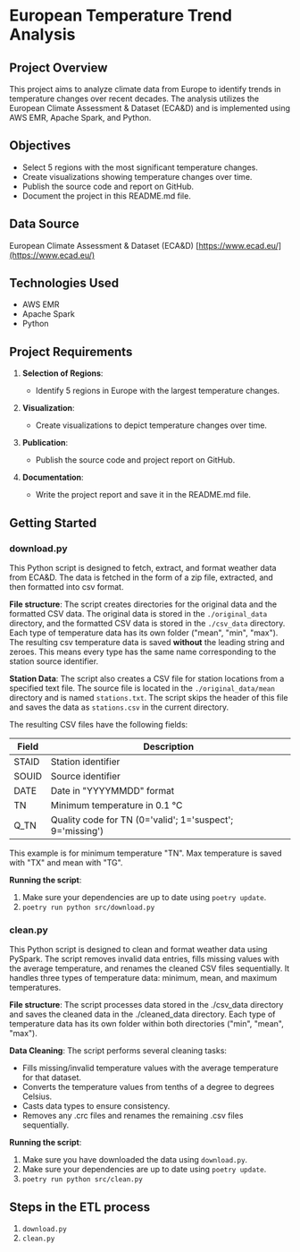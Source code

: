 # European Temperature Trend Analysis

## Project Overview

This project aims to analyze climate data from Europe to identify trends in temperature changes over recent decades. The analysis utilizes the European Climate Assessment & Dataset (ECA&D) and is implemented using AWS EMR, Apache Spark, and Python.

## Objectives

- Select 5 regions with the most significant temperature changes.
- Create visualizations showing temperature changes over time.
- Publish the source code and report on GitHub.
- Document the project in this README.md file.

## Data Source

European Climate Assessment & Dataset (ECA&D)
[https://www.ecad.eu/](https://www.ecad.eu/)

## Technologies Used

- AWS EMR
- Apache Spark
- Python

## Project Requirements

1. **Selection of Regions**:
   - Identify 5 regions in Europe with the largest temperature changes.

2. **Visualization**:
   - Create visualizations to depict temperature changes over time.

3. **Publication**:
   - Publish the source code and project report on GitHub.

4. **Documentation**:
   - Write the project report and save it in the README.md file.

## Getting Started

### download.py

This Python script is designed to fetch, extract, and format weather data from ECA&D.
The data is fetched in the form of a zip file, extracted, and then formatted into csv format.

**File structure**: The script creates directories for the original data and the formatted CSV data.
The original data is stored in the `./original_data` directory, and the formatted CSV data is stored in the `./csv_data` directory.
Each type of temperature data has its own folder ("mean", "min", "max"). 
The resulting csv temperature data is saved **without** the leading string and zeroes.
This means every type has the same name corresponding to the station source identifier.

**Station Data**: The script also creates a CSV file for station locations from a specified text file.
The source file is located in the `./original_data/mean` directory and is named `stations.txt`.
The script skips the header of this file and saves the data as `stations.csv` in the current directory.

The resulting CSV files have the following fields:

| Field | Description                                               |
| ----- | --------------------------------------------------------- |
| STAID | Station identifier                                        |
| SOUID | Source identifier                                         |
| DATE  | Date in "YYYYMMDD" format                                 |
| TN    | Minimum temperature in 0.1 °C                             |
| Q_TN  | Quality code for TN (0='valid'; 1='suspect'; 9='missing') |

This example is for minimum temperature "TN". Max temperature is saved with "TX" and mean with "TG".

**Running the script**:

1. Make sure your dependencies are up to date using `poetry update`.
2. `poetry run python src/download.py`

### clean.py

This Python script is designed to clean and format weather data using PySpark. The script removes invalid data entries, fills missing values with the average temperature, and renames the cleaned CSV files sequentially. It handles three types of temperature data: minimum, mean, and maximum temperatures.

**File structure**: The script processes data stored in the ./csv_data directory and saves the cleaned data in the ./cleaned_data directory. Each type of temperature data has its own folder within both directories ("min", "mean", "max").

**Data Cleaning**: The script performs several cleaning tasks:

- Fills missing/invalid temperature values with the average temperature for that dataset.
- Converts the temperature values from tenths of a degree to degrees Celsius.
- Casts data types to ensure consistency.
- Removes any .crc files and renames the remaining .csv files sequentially.

**Running the script**:

1. Make sure you have downloaded the data using `download.py`.
2. Make sure your dependencies are up to date using `poetry update`.
3. `poetry run python src/clean.py`

## Steps in the ETL process

1. `download.py`
2. `clean.py`
